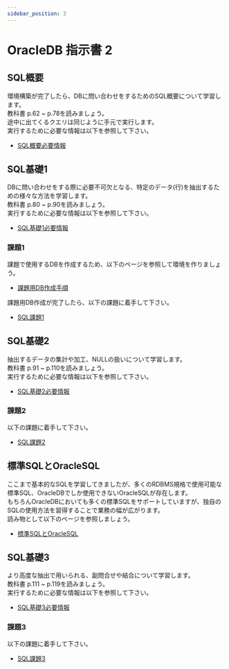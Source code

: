 ```yaml
---
sidebar_position: 3
---
```


# OracleDB 指示書 2

## SQL概要
環境構築が完了したら、DBに問い合わせをするためのSQL概要について学習します。  
教科書 p.62 ~ p.78を読みましょう。  
途中に出てくるクエリは同じように手元で実行します。  
実行するために必要な情報は以下を参照して下さい。

- [SQL概要必要情報](#)

## SQL基礎1
DBに問い合わせをする際に必要不可欠となる、特定のデータ(行)を抽出するための様々な方法を学習します。  
教科書 p.80 ~ p.90を読みましょう。  
実行するために必要な情報は以下を参照して下さい。

- [SQL基礎1必要情報](#)

### 課題1
課題で使用するDBを作成するため、以下のページを参照して環境を作りましょう。

- [課題用DB作成手順](#)

課題用DB作成が完了したら、以下の課題に着手して下さい。

- [SQL課題1](#)

## SQL基礎2
抽出するデータの集計や加工、NULLの扱いについて学習します。  
教科書 p.91 ~ p.110を読みましょう。  
実行するために必要な情報は以下を参照して下さい。

- [SQL基礎2必要情報](#)

### 課題2
以下の課題に着手して下さい。

- [SQL課題2](#)

## 標準SQLとOracleSQL
ここまで基本的なSQLを学習してきましたが、多くのRDBMS規格で使用可能な標準SQL、OracleDBでしか使用できないOracleSQLが存在します。  
もちろんOracleDBにおいても多くの標準SQLをサポートしていますが、独自のSQLの使用方法を習得することで業務の幅が広がります。  
読み物として以下のページを参照しましょう。

- [標準SQLとOracleSQL](./reading/page11.md)

## SQL基礎3
より高度な抽出で用いられる、副問合せや結合について学習します。  
教科書 p.111 ~ p.119を読みましょう。  
実行するために必要な情報は以下を参照して下さい。

- [SQL基礎3必要情報](#)

### 課題3
以下の課題に着手して下さい。

- [SQL課題3](#)
